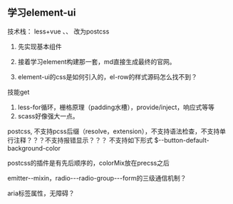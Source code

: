 ## 学习element-ui

技术栈：
less+vue
、、 改为postcss

1. 先实现基本组件

2. 接着学习element构建那一套，md直接生成最终的官网。

3. element-ui的css是如何引入的，el-row的样式源码怎么找不到？


技能get
1. less-for循环，栅格原理（padding水槽），provide/inject，响应式等等
2. scass好像强大一点。

postcss, 不支持pcss后缀（resolve，extension），不支持语法检查，不支持单行注释？？？不支持报错显示？？？
不支持如下形式 $--button-default-background-color

postcss的插件是有先后顺序的，colorMix放在precss之后

emitter--mixin，radio---radio-group---form的三级通信机制？

aria标签属性，无障碍？


